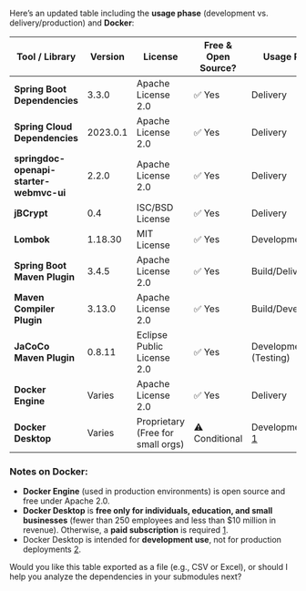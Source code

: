 Here’s an updated table including the **usage phase** (development vs. delivery/production) and **Docker**:

| **Tool / Library** | **Version** | **License** | **Free & Open Source?** | **Usage Phase** |
|--------------------|-------------|-------------|--------------------------|------------------|
| **Spring Boot Dependencies** | 3.3.0 | Apache License 2.0 | ✅ Yes | Delivery |
| **Spring Cloud Dependencies** | 2023.0.1 | Apache License 2.0 | ✅ Yes | Delivery |
| **springdoc-openapi-starter-webmvc-ui** | 2.2.0 | Apache License 2.0 | ✅ Yes | Delivery |
| **jBCrypt** | 0.4 | ISC/BSD License | ✅ Yes | Delivery |
| **Lombok** | 1.18.30 | MIT License | ✅ Yes | Development only |
| **Spring Boot Maven Plugin** | 3.4.5 | Apache License 2.0 | ✅ Yes | Build/Delivery |
| **Maven Compiler Plugin** | 3.13.0 | Apache License 2.0 | ✅ Yes | Build/Development |
| **JaCoCo Maven Plugin** | 0.8.11 | Eclipse Public License 2.0 | ✅ Yes | Development (Testing) |
| **Docker Engine** | Varies | Apache License 2.0 | ✅ Yes | Delivery |
| **Docker Desktop** | Varies | Proprietary (Free for small orgs) | ⚠️ Conditional | Development only [1](https://www.docker.com/pricing/faq/) |

### Notes on Docker:
- **Docker Engine** (used in production environments) is open source and free under Apache 2.0.
- **Docker Desktop** is **free only for individuals, education, and small businesses** (fewer than 250 employees and less than \$10 million in revenue). Otherwise, a **paid subscription** is required [1](https://www.docker.com/pricing/faq/).
- Docker Desktop is intended for **development use**, not for production deployments [2](https://www.reddit.com/r/docker/comments/186zt5x/what_license_do_i_need_to_use_docker_desktop_for/).

Would you like this table exported as a file (e.g., CSV or Excel), or should I help you analyze the dependencies in your submodules next?